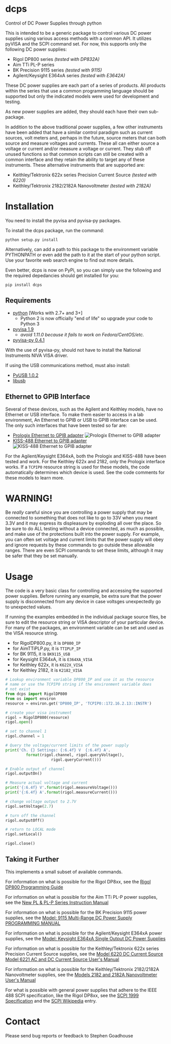 # dcps

Control of DC Power Supplies through python

This is intended to be a generic package to control various DC power
supplies using various access methods with a common API. It utilizes
pyVISA and the SCPI command set. For now, this supports only the
following DC power supplies:

* Rigol DP800 series *(tested with DP832A)*
* Aim TTi PL-P series
* BK Precision 9115 series *(tested with 9115)*
* Agilent/Keysight E364xA series  *(tested with E3642A)*

These DC power supplies are each part of a series of products. All
products within the series that use a common programming language
should be supported but only the indicated models were used for
development and testing.

As new power supplies are added, they should each have their own sub-package.

In addition to the above traditional power supplies, a few other
instruments have been added that have a similar control paradigm such
as current sources, volt meters and, perhaps in the future, source
meters that can both source and measure voltages and currents. These
all can either source a voltage or current and/or measure a voltage or
current. They stub off unused functions so that common scripts can
still be created with a common interface and they retain the ability
to target any of these instruments. These alternative instruments that
are supported are:

* Keithley/Tektronix 622x series Precision Current Source  *(tested with 6220)*
* Keithley/Tektronix 2182/2182A Nanovoltmeter  *(tested with 2182A)*


# Installation
You need to install the pyvisa and pyvisa-py packages. 

To install the dcps package, run the command:

```
python setup.py install
```

Alternatively, can add a path to this package to the environment
variable PYTHONPATH or even add the path to it at the start of your
python script. Use your favorite web search engine to find out more
details.

Even better, dcps is now on PyPi, so you can simply use the following
and the required depedancies should get installed for you:

```
pip install dcps
```

## Requirements
* [python](http://www.python.org/) [Works with 2.7+ and 3+]
   * Python 2 is now officially "end of life" so upgrade your code to Python 3
* [pyvisa 1.9](https://pyvisa.readthedocs.io/en/1.9.0/)
   * *avoid 1.11.0 because it fails to work on Fedora/CentOS/etc.*
* [pyvisa-py 0.4.1](https://github.com/pyvisa/pyvisa-py/tree/48fbf9af00f970452c4af4b32a1a84fb89ee74dc/)

With the use of pyvisa-py, should not have to install the National
Instruments NIVA VISA driver.

If using the USB communications method, must also install:
* [PyUSB 1.0.2](https://github.com/pyusb/pyusb)
* [libusb](http://www.libusb.info/)

## Ethernet to GPIB Interface

Several of these devices, such as the Agilent and Keithley models,
have no Ethernet or USB interface. To make them easier to access in a
lab environment, An Ethernet to GPIB or USB to GPIB interface can be
used. The only such interfaces that have been tested so far are:

* [Prologix Ethernet to GPIB adapter](http://prologix.biz/gpib-ethernet-controller.html)
  ![Prologix Ethernet to GPIB adapter](http://prologix.biz/images/detailed/0/GPIB-Ethernet-front.jpg)
* [KISS-488 Ethernet to GPIB adapter](https://www.ebay.com/itm/114514724752)
  ![KISS-488 Ethernet to GPIB adapter](https://i.ebayimg.com/images/g/tegAAOSwLcNclY1g/s-l64.jpg)

For the Agilent/Keysight E364xA, both the Prologix and KISS-488 have
been tested and work. For the Keithley 622x and 2182, only the
Prologix interface works. If a `TCPIP0` resource string is used for
these models, the code automatically determines which device is
used. See the code comments for these models to learn more.

# WARNING!
Be *really* careful since you are controlling a power supply that may
be connected to something that does not like to go to 33V when you
meant 3.3V and it may express its displeasure by exploding all over
the place. So be sure to do ALL testing without a device connected, as
much as possible, and make use of the protections built into the power
supply. For example, you can often set voltage and current limits that
the power supply will obey and ignore requests by these commands to go
outside these allowable ranges. There are even SCPI commands to set
these limits, although it may be safer that they be set manually. 

# Usage
The code is a very basic class for controlling and accessing the
supported power supplies. Before running any example, be extra sure
that the power supply is disconnected from any device in case voltsges
unexpectedly go to unexpected values.

If running the examples embedded in the individual package source
files, be sure to edit the resource string or VISA descriptor of your
particular device. For many of the packages, an environment variable
can be set and used as the VISA resource string.

* for RigolDP800.py, it is `DP800_IP`
* for AimTTiPLP.py, it is `TTIPLP_IP`
* for BK 9115, it is `BK9115_USB`
* for Keysight E364xA, it is `E364XA_VISA`
* for Keithley 622x, it is `K622X_VISA`
* for Keithley 2182, it is `K2182_VISA`

```python
# Lookup environment variable DP800_IP and use it as the resource
# name or use the TCPIP0 string if the environment variable does
# not exist
from dcps import RigolDP800
from os import environ
resource = environ.get('DP800_IP', 'TCPIP0::172.16.2.13::INSTR')

# create your visa instrument
rigol = RigolDP800(resource)
rigol.open()

# set to channel 1
rigol.channel = 1

# Query the voltage/current limits of the power supply
print('Ch. {} Settings: {:6.4f} V  {:6.4f} A'.
         format(rigol.channel, rigol.queryVoltage(),
                    rigol.queryCurrent()))

# Enable output of channel
rigol.outputOn()

# Measure actual voltage and current
print('{:6.4f} V'.format(rigol.measureVoltage()))
print('{:6.4f} A'.format(rigol.measureCurrent()))

# change voltage output to 2.7V
rigol.setVoltage(2.7)

# turn off the channel
rigol.outputOff()

# return to LOCAL mode
rigol.setLocal()

rigol.close()
```

## Taking it Further
This implements a small subset of available commands.

For information on what is possible for the Rigol DP8xx, see the
[Rigol DP800 Programming Guide](http://beyondmeasure.rigoltech.com/acton/attachment/1579/f-03a1/1/-/-/-/-/DP800%20Programming%20Guide.pdf)

For information on what is possible for the Aim TTi PL-P power
supplies, see the [New PL & PL-P Series Instruction Manual](http://resources.aimtti.com/manuals/New_PL+PL-P_Series_Instruction_Manual-Iss18.pdf)

For information on what is possible for the BK Precision 9115 power
supplies, see the [Model: 9115 Multi-Range DC Power Supply PROGRAMMING MANUAL](https://bkpmedia.s3.amazonaws.com/downloads/programming_manuals/en-us/9115_series_programming_manual.pdf)

For information on what is possible for the Agilent/Keysight E364xA power
supplies, see the [Model: Keysight E364xA Single Output DC Power Supplies](https://www.keysight.com/us/en/assets/9018-01165/user-manuals/9018-01165.pdf?success=true)

For information on what is possible for the Keithley/Tektronix 622x series Precision Current Source
supplies, see the [Model 6220 DC Current Source Model 6221 AC and DC Current Source User's Manual](https://www.tek.com/product-series/ultra-sensitive-current-sources-series-6200-manual/model-6220-dc-current-source-model)

For information on what is possible for the Keithley/Tektronix 2182/2182A Nanovoltmeter
supplies, see the [Models 2182 and 2182A Nanovoltmeter User's Manual ](https://www.tek.com/keithley-low-level-sensitive-and-specialty-instruments/keithley-nanovoltmeter-model-2182a-manual/models-2182-and-2182a-nanovoltmeter-users-manual)

For what is possible with general power supplies that adhere to the
IEEE 488 SCPI specification, like the Rigol DP8xx, see the
[SCPI 1999 Specification](http://www.ivifoundation.org/docs/scpi-99.pdf)
and the
[SCPI Wikipedia](https://en.wikipedia.org/wiki/Standard_Commands_for_Programmable_Instruments) entry.

# Contact
Please send bug reports or feedback to Stephen Goadhouse

